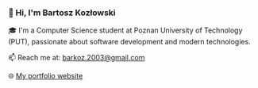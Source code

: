 ### 👋 Hi, I'm Bartosz Kozłowski

🎓 I'm a Computer Science student at Poznan University of Technology (PUT), passionate about software development and modern technologies.

📫 Reach me at: barkoz.2003@gmail.com

🌐 [My portfolio website](https://bartosz-kozlowski.github.io/bk-portfolio/)
